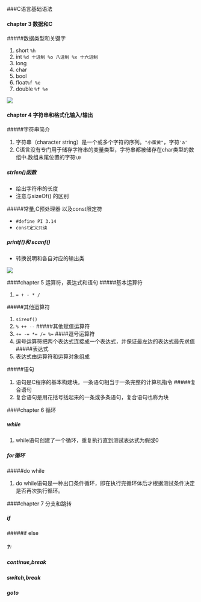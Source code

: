 ###C语言基础语法
#### chapter 3 数据和C
#####数据类型和关键字
1. short `%h`
2. int `%d 十进制 %o 八进制 %x 十六进制`
3. long
4. char
5. bool
6. float`%f %e `
7. double `%f %e `

<img src="http://osz5qtl3g.bkt.clouddn.com/note_c_chapter_2_structure.png">


#### chapter 4 字符串和格式化输入/输出
#####字符串简介
1. 字符串（character string）是一个或多个字符的序列。`"小蛋黄"`，字符`'a'`
2. C语言没有专门用于储存字符串的变量类型，字符串都被储存在char类型的数组中.数组末尾位置的字符`\0`
##### strlen()函数
- 给出字符串的长度
- 注意与sizeOf() 的区别

#####常量,C预处理器 以及const限定符
- `#define PI 3.14`
- `const定义只读`
##### printf()和 scanf()
- 转换说明和各自对应的输出类
<img src="http://osz5qtl3g.bkt.clouddn.com/note_c_chapter_2_printf.png">


####chapter 5 运算符，表达式和语句
#####基本运算符
1. `= + - * /`

#####其他运算符
1. `sizeof()`
2. `% ++ --`
#####其他赋值运算符
1. `+= -= *= /= %=`
####逗号运算符
1. 逗号运算符把两个表达式连接成一个表达式，并保证最左边的表达式最先求值
#####表达式
1. 表达式由运算符和运算对象组成

#####语句
1. 语句是C程序的基本构建块。一条语句相当于一条完整的计算机指令
#####复合语句
1. 复合语句是用花括号括起来的一条或多条语句，复合语句也称为块

####chapter 6 循环
##### while
1. while语句创建了一个循环，重复执行直到测试表达式为假或0

##### for循环 
#####do while
1. do while语句是一种出口条件循环，即在执行完循环体后才根据测试条件决定是否再次执行循环。

####chapter 7 分支和跳转
##### if
#####if else
##### ?:
##### continue,break 
##### switch,break
##### goto


   
